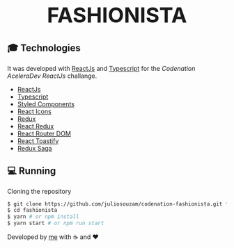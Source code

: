 <h1 align="center" style="font-size: 48px">
  FASHIONISTA
</h1>


## :mortar_board: Technologies

It was developed with [ReactJs](https://pt-br.reactjs.org/) and [Typescript](https://www.typescriptlang.org/) for the _Codenation AceleraDev ReactJs_ challange.

- [ReactJs](https://pt-br.reactjs.org/)
- [Typescript](https://www.typescriptlang.org/)
- [Styled Components](https://styled-components.com/)
- [React Icons](https://react-icons.github.io/react-icons/)
- [Redux](https://redux.js.org/)
- [React Redux](https://react-redux.js.org/)
- [React Router DOM](https://reacttraining.com/react-router/web/guides/quick-start)
- [React Toastify](https://github.com/fkhadra/react-toastify)
- [Redux Saga](https://redux-saga.js.org/)

## :computer: Running

Cloning the repository

```sh
$ git clone https://github.com/juliosouzam/codenation-fashionista.git fashionista
$ cd fashionista
$ yarn # or npm install
$ yarn start # or npm run start
```

Developed by [me](https://github.com/juliosouzam) with :coffee: and :heart:
